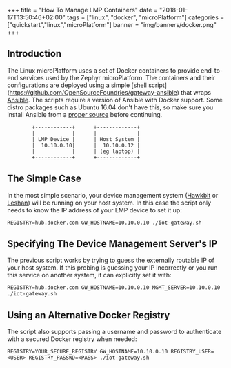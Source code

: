 +++
title = "How To Manage LMP Containers"
date = "2018-01-17T13:50:46+02:00"
tags = ["linux", "docker", "microPlatform"]
categories = ["quickstart","linux","microPlatform"]
banner = "img/banners/docker.png"
+++

## Introduction

The Linux microPlatform uses a set of Docker containers to provide end-to-end
services used by the Zephyr microPlatform. The containers and their
configurations are deployed using a simple [shell script]
(https://github.com/OpenSourceFoundries/gateway-ansible) that wraps
[Ansible](https://www.ansible.com/). The scripts require a version of Ansible
with Docker support. Some distro packages such as Ubuntu 16.04 don't have this,
so make sure you install Ansible from a [proper source](http://docs.ansible.com/ansible/latest/intro_installation.html)
before continuing.

```
		+------------+      +-------------+
		|            |      |             |
		| LMP Device |      | Host System |
		|  10.10.0.10|      |  10.10.0.12 |
		|            |      | (eg laptop) |
		+------------+      +-------------+

```

## The Simple Case

In the most simple scenario, your device management system ([Hawkbit](https://foundries.io/docs/latest/iotfoundry/hawkbit-howto.html) or [Leshan](https://foundries.io/docs/latest/iotfoundry/lwm2m-howto.html))
will be running on your host system. In this case the script only needs to know
the IP address of your LMP device to set it up:
```
REGISTRY=hub.docker.com GW_HOSTNAME=10.10.0.10 ./iot-gateway.sh
```

## Specifying The Device Management Server's IP

The previous script works by trying to guess the externally routable IP of your
host system. If this probing is guessing your IP incorrectly or you run this
service on another system, it can explicitly set it with:
```
REGISTRY=hub.docker.com GW_HOSTNAME=10.10.0.10 MGMT_SERVER=10.10.0.10 ./iot-gateway.sh
```

## Using an Alternative Docker Registry

The script also supports passing a username and password to authenticate with
a secured Docker registry when needed:
```
REGISTRY=YOUR_SECURE_REGISTRY GW_HOSTNAME=10.10.0.10 REGISTRY_USER=<USER> REGISTRY_PASSWD=<PASS> ./iot-gateway.sh
```
